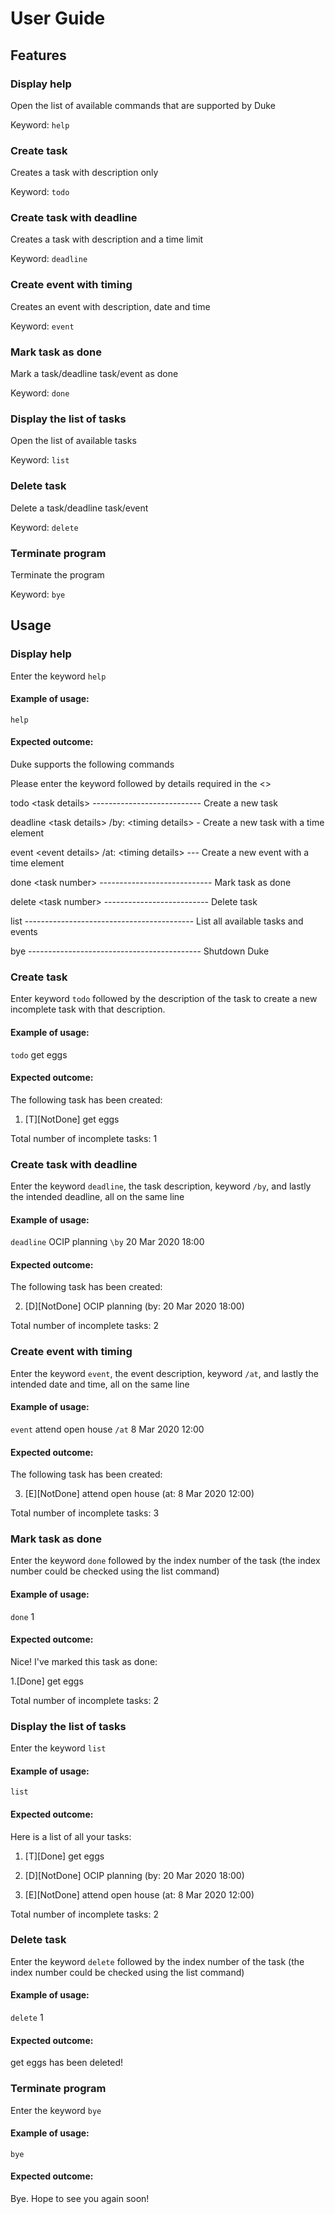 # User Guide
## Features 
### Display help
Open the list of available commands that are supported by Duke

Keyword: `help`


### Create task
Creates a task with description only

Keyword: `todo`


### Create task with deadline
Creates a task with description and a time limit

Keyword: `deadline`


### Create event with timing
Creates an event with description, date and time

Keyword: `event`


### Mark task as done
Mark a task/deadline task/event as done

Keyword: `done`


### Display the list of tasks
Open the list of available tasks

Keyword: `list`


### Delete task
Delete a task/deadline task/event

Keyword: `delete`


### Terminate program
Terminate the program

Keyword: `bye`


## Usage
### Display help
Enter the keyword `help`
#### Example of usage:
`help`
#### Expected outcome:
Duke supports the following commands

Please enter the keyword followed by details required in the <>

todo &lt;task details&gt; --------------------------- Create a new task
  
deadline &lt;task details&gt; /by: &lt;timing details&gt; - Create a new task with a time element
  
event &lt;event details&gt; /at: &lt;timing details&gt; --- Create a new event with a time element
  
done &lt;task number&gt; ---------------------------- Mark task as done

delete &lt;task number&gt; -------------------------- Delete task

list ------------------------------------------ List all available tasks and events

bye ------------------------------------------- Shutdown Duke


### Create task
Enter keyword `todo` followed by the description of the task to create a new incomplete task with that description.
#### Example of usage: 
`todo` get eggs
#### Expected outcome:
The following task has been created:

1. [T][NotDone] get eggs 

Total number of incomplete tasks: 1


### Create task with deadline
Enter the keyword `deadline`, the task description, keyword `/by`, and lastly the intended deadline, all on the same line
#### Example of usage: 
`deadline` OCIP planning `\by` 20 Mar 2020 18:00
#### Expected outcome:
The following task has been created:

2. [D][NotDone] OCIP planning (by: 20 Mar 2020 18:00)

Total number of incomplete tasks: 2


### Create event with timing
Enter the keyword `event`, the event description, keyword `/at`, and lastly the intended date and time, all on the same line
#### Example of usage: 
`event` attend open house `/at` 8 Mar 2020 12:00
#### Expected outcome:
The following task has been created:

3. [E][NotDone] attend open house (at: 8 Mar 2020 12:00) 

Total number of incomplete tasks: 3


### Mark task as done
Enter the keyword `done` followed by the index number of the task (the index number could be checked using the list command)
#### Example of usage:
`done` 1
#### Expected outcome:
Nice! I've marked this task as done:

1.[Done] get eggs

Total number of incomplete tasks: 2


### Display the list of tasks
Enter the keyword `list`
#### Example of usage: 
`list`
#### Expected outcome:
Here is a list of all your tasks:

1. [T][Done] get eggs 

2. [D][NotDone] OCIP planning (by: 20 Mar 2020 18:00)

3. [E][NotDone] attend open house (at: 8 Mar 2020 12:00) 

Total number of incomplete tasks: 2


### Delete task
Enter the keyword `delete` followed by the index number of the task (the index number could be checked using the list command)
#### Example of usage: 
`delete` 1
#### Expected outcome:
get eggs has been deleted!


### Terminate program
Enter the keyword `bye`
#### Example of usage: 
`bye`
#### Expected outcome:
Bye. Hope to see you again soon!
